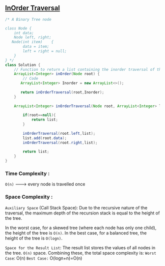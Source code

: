 ## [InOrder Traversal](https://www.geeksforgeeks.org/problems/inorder-traversal/1?page=1&difficulty%5B%5D=-1&category%5B%5D=Tree&sortBy=submissions)

```java
/* A Binary Tree node

class Node {
    int data;
    Node left, right;
   Node(int item)    {
        data = item;
        left = right = null;
    }
} */
class Solution {
    // Function to return a list containing the inorder traversal of the tree.
    ArrayList<Integer> inOrder(Node root) {
        // Code
       ArrayList<Integer> Inorder = new ArrayList<>();
       
       return inOrderTraversal(root,Inorder);
    }
    
    ArrayList<Integer> inOrderTraversal(Node root, ArrayList<Integer> list){
        
        if(root==null){
            return list;
        }
        
        inOrderTraversal(root.left,list);
        list.add(root.data);
        inOrderTraversal(root.right,list);
        
        return list;
    }
}
```

### Time Complexity  : 
`O(n)`  ---> every node is travelled once
### Space Complexity :  
`Auxiliary Space` (Call Stack Space): Due to the recursive nature of the traversal, the maximum depth of the recursion stack is equal to the height of the tree.

In the worst case, for a skewed tree (where each node has only one child), the height of the tree is `O(n)`.
In the best case, for a balanced tree, the height of the tree is `O(logn)`.

`Space for the Result List`: The result list stores the values of all nodes in the tree. `O(n)` space.
Combining these, the total space complexity is:
`Worst Case`: O(n)
`Best Case:` O(logn+n)=O(n) 
